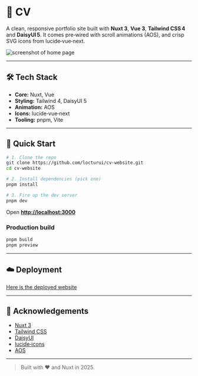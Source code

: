 # 📄 CV

A clean, responsive portfolio site built with **Nuxt 3**, **Vue 3**, **Tailwind CSS 4** and **DaisyUI 5**.
It comes pre‑wired with scroll animations (AOS), and crisp SVG icons from lucide‑vue‑next.

![screenshot of home page](https://github.com/user-attachments/assets/d6c414dd-60d6-40e8-9b8e-8f88dc06c81b)

---

## 🛠 Tech Stack

* **Core:** Nuxt, Vue
* **Styling:** Tailwind 4, DaisyUI 5
* **Animation:** AOS
* **Icons:** lucide‑vue‑next 
* **Tooling:** pnpm, Vite

---

## 🚀 Quick Start

```bash
# 1. Clone the repo
git clone https://github.com/locturui/cv-website.git
cd cv-website

# 2. Install dependencies (pick one)
pnpm install

# 3. Fire up the dev server
pnpm dev           
```
Open **[http://localhost:3000](http://localhost:3000)** 

### Production build

```bash
pnpm build
pnpm preview
```

---

## ☁️ Deployment

[Here is the deployed website](https://locturui-cv.vercel.app)


---

## 💬 Acknowledgements

* [Nuxt 3](https://nuxt.com/)
* [Tailwind CSS](https://tailwindcss.com/)
* [DaisyUI](https://daisyui.com/)
* [lucide‑icons](https://lucide.dev/)
* [AOS](https://michalsnik.github.io/aos/)

---

> Built with ♥ and Nuxt in 2025.
